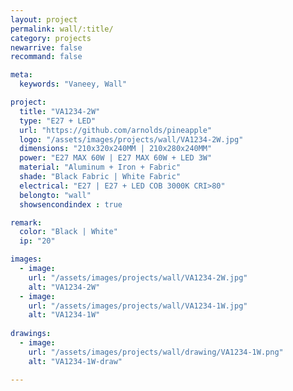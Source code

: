 ```yaml
---
layout: project
permalink: wall/:title/
category: projects
newarrive: false
recommand: false

meta:
  keywords: "Vaneey, Wall"

project:
  title: "VA1234-2W"
  type: "E27 + LED"
  url: "https://github.com/arnolds/pineapple"
  logo: "/assets/images/projects/wall/VA1234-2W.jpg"
  dimensions: "210x320x240MM | 210x280x240MM"
  power: "E27 MAX 60W | E27 MAX 60W + LED 3W"
  material: "Aluminum + Iron + Fabric"
  shade: "Black Fabric | White Fabric"
  electrical: "E27 | E27 + LED COB 3000K CRI>80"
  belongto: "wall"
  showsencondindex : true

remark:
  color: "Black | White"
  ip: "20"

images:
  - image:
    url: "/assets/images/projects/wall/VA1234-2W.jpg"
    alt: "VA1234-2W"
  - image:
    url: "/assets/images/projects/wall/VA1234-1W.jpg"
    alt: "VA1234-1W"
    
drawings:
  - image:
    url: "/assets/images/projects/wall/drawing/VA1234-1W.png"
    alt: "VA1234-1W-draw"

---
```

